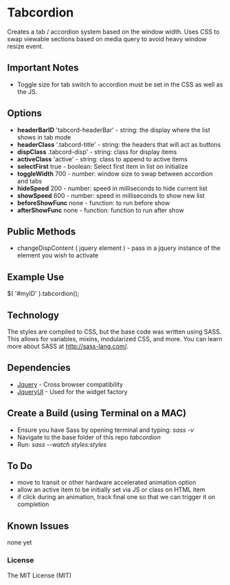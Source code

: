 # Tabcordion
Creates a tab / accordion system based on the window width. Uses CSS to swap viewable sections based on media query to avoid heavy window resize event.

## Important Notes
+ Toggle size for tab switch to accordion must be set in the CSS as well as the JS.

## Options
+ **headerBarID** 'tabcord-headerBar' - string: the display where the list shows in tab mode
+ **headerClass** '.tabcord-title' - string: the headers that will act as buttons
+ **dispClass** .tabcord-disp' - string: class for display items
+ **activeClass** 'active' - string: class to append to active items
+ **selectFirst** true - boolean: Select first item in list on initialize
+ **toggleWidth** 700 - number: window size to swap between accordion and tabs
+ **hideSpeed** 200 - number: speed in milliseconds to hide current list
+ **showSpeed** 600 - number: speed in milliseconds to show new list
+ **beforeShowFunc** none - function: to run before show
+ **afterShowFunc** none - function: function to run after show

## Public Methods
+ changeDispContent ( jquery element ) - pass in a jquery instance of the element you wish to activate

## Example Use
$( '#myID' ).tabcordion();

## Technology
The styles are compiled to CSS, but the base code was written using SASS. This allows for variables, mixins, modularized CSS, and more. You can learn more about SASS at http://sass-lang.com/.

## Dependencies
+ [Jquery](http://jquery.com/) - Cross browser compatibility
+ [JqueryUI](http://jqueryui.com/) - Used for the widget factory

## Create a Build (using Terminal on a MAC)
+ Ensure you have Sass by opening terminal and typing: *sass -v*
+ Navigate to the base folder of this repo *tabcordion*
+ Run: *sass --watch styles:styles*

## To Do
+ move to transit or other hardware accelerated animation option
+ allow an active item to be initially set via JS or class on HTML item
+ if click during an animation, track final one so that we can trigger it on completion


## Known Issues
none yet

### License
The MIT License (MIT)
